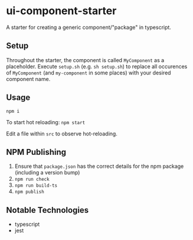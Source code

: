 # ui-component-starter

A starter for creating a generic component/"package" in typescript.

## Setup

Throughout the starter, the component is called `MyComponent` as a placeholder. Execute `setup.sh` (e.g. `sh setup.sh`) to replace all occurences of `MyComponent` (and `my-component` in some places) with your desired component name.

## Usage

`npm i`

To start hot reloading: `npm start`

Edit a file within `src` to observe hot-reloading.

## NPM Publishing

1. Ensure that `package.json` has the correct details for the npm package (including a version bump)
2. `npm run check`
3. `npm run build-ts`
4. `npm publish`

## Notable Technologies

* typescript
* jest
